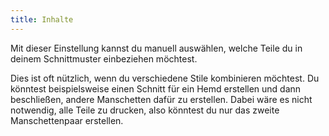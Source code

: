 ```yaml
---
title: Inhalte
---
```


Mit dieser Einstellung kannst du manuell auswählen, welche Teile du in deinem Schnittmuster einbeziehen möchtest.

Dies ist oft nützlich, wenn du verschiedene Stile kombinieren möchtest. Du könntest beispielsweise einen Schnitt für ein Hemd erstellen und dann beschließen, andere Manschetten dafür zu erstellen. Dabei wäre es nicht notwendig, alle Teile zu drucken, also könntest du nur das zweite Manschettenpaar erstellen.
